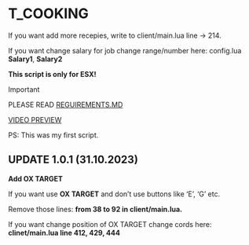 # T_COOKING
If you want add more recepies, write to client/main.lua line -> 214.

If you want change salary for job change range/number here: config.lua **Salary1**, **Salary2**

**This script is only for ESX!**

> [!IMPORTANT]
> PLEASE READ [REGUIREMENTS.MD](https://github.com/t0maskoYT/t_cooking/blob/main/requirements.md)

[VIDEO PREVIEW](https://youtu.be/qBCYiN6TFFM)

PS: This was my first script.

## UPDATE 1.0.1  (31.10.2023)

**Add OX TARGET**

If you want use **OX TARGET** and don’t use buttons like ‘E’, ‘G’ etc.

Remove those lines: **from 38 to 92 in client/main.lua.**

If you want change position of OX TARGET change cords here: **clinet/main.lua line 412, 429, 444**
